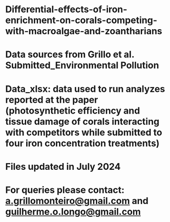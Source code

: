 # Differential-effects-of-iron-enrichment-on-corals-competing-with-macroalgae-and-zoantharians
# Data sources from Grillo et al. Submitted_Environmental Pollution
# Data_xlsx: data used to run analyzes reported at the paper (photosynthetic efficiency and tissue damage of corals interacting with competitors while submitted to four iron concentration treatments)
# Files updated in July 2024
# For queries please contact: a.grillomonteiro@gmail.com and guilherme.o.longo@gmail.com
